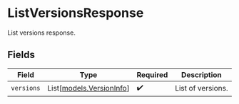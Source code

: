 # ListVersionsResponse

List versions response.


## Fields

| Field                                                | Type                                                 | Required                                             | Description                                          |
| ---------------------------------------------------- | ---------------------------------------------------- | ---------------------------------------------------- | ---------------------------------------------------- |
| `versions`                                           | List[[models.VersionInfo](../models/versioninfo.md)] | :heavy_check_mark:                                   | List of versions.                                    |